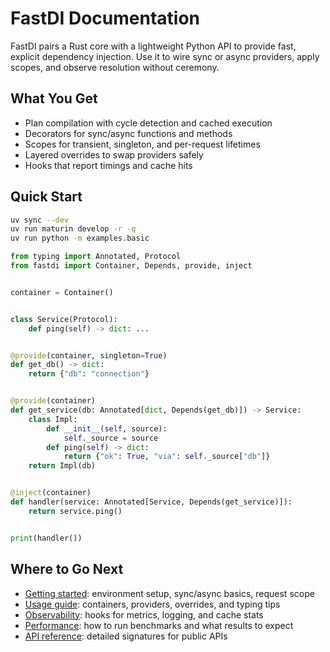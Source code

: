 # FastDI Documentation

FastDI pairs a Rust core with a lightweight Python API to provide fast, explicit dependency injection. Use it to wire sync or async providers, apply scopes, and observe resolution without ceremony.

## What You Get

- Plan compilation with cycle detection and cached execution
- Decorators for sync/async functions and methods
- Scopes for transient, singleton, and per-request lifetimes
- Layered overrides to swap providers safely
- Hooks that report timings and cache hits

## Quick Start

```bash
uv sync --dev
uv run maturin develop -r -q
uv run python -m examples.basic
```

```python
from typing import Annotated, Protocol
from fastdi import Container, Depends, provide, inject


container = Container()


class Service(Protocol):
    def ping(self) -> dict: ...


@provide(container, singleton=True)
def get_db() -> dict:
    return {"db": "connection"}


@provide(container)
def get_service(db: Annotated[dict, Depends(get_db)]) -> Service:
    class Impl:
        def __init__(self, source):
            self._source = source
        def ping(self) -> dict:
            return {"ok": True, "via": self._source["db"]}
    return Impl(db)


@inject(container)
def handler(service: Annotated[Service, Depends(get_service)]):
    return service.ping()


print(handler())
```

## Where to Go Next
- [Getting started](getting-started.md): environment setup, sync/async basics, request scope
- [Usage guide](usage.md): containers, providers, overrides, and typing tips
- [Observability](observability.md): hooks for metrics, logging, and cache stats
- [Performance](performance.md): how to run benchmarks and what results to expect
- [API reference](reference/container.md): detailed signatures for public APIs
